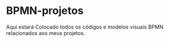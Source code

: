 # BPMN-projetos
Aqui estará Colocado todos os códigos e modelos visuais BPMN relacionados aos meus projetos.
